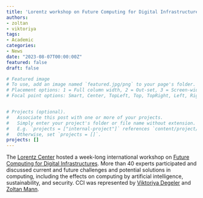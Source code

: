 ```yaml
---
title: 'Lorentz workshop on Future Computing for Digital Infrastructures'
authors:
- zoltan
- viktoriya
tags:
- Academic
categories:
- News
date: "2023-08-07T00:00:00Z"
featured: false
draft: false

# Featured image
# To use, add an image named `featured.jpg/png` to your page's folder.
# Placement options: 1 = Full column width, 2 = Out-set, 3 = Screen-width
# Focal point options: Smart, Center, TopLeft, Top, TopRight, Left, Right, BottomLeft, Bottom, BottomRight


# Projects (optional).
#   Associate this post with one or more of your projects.
#   Simply enter your project's folder or file name without extension.
#   E.g. `projects = ["internal-project"]` references `content/project/deep-learning/index.md`.
#   Otherwise, set `projects = []`.
projects: []
---
```


The [Lorentz Center](https://www.lorentzcenter.nl/) hosted a week-long international workshop on [Future Computing for Digital Infrastructures](https://www.lorentzcenter.nl/future-computing-for-digital-infrastructures.html). More than 40 experts participated and discussed current and future challenges and potential solutions in computing, including the effects on computing by artificial intelligence, sustainability, and security. CCI was represented by [Viktoriya Degeler](https://cci-research.nl/author/viktoriya-degeler/) and [Zoltan Mann](https://cci-research.nl/author/zoltan-mann/).

